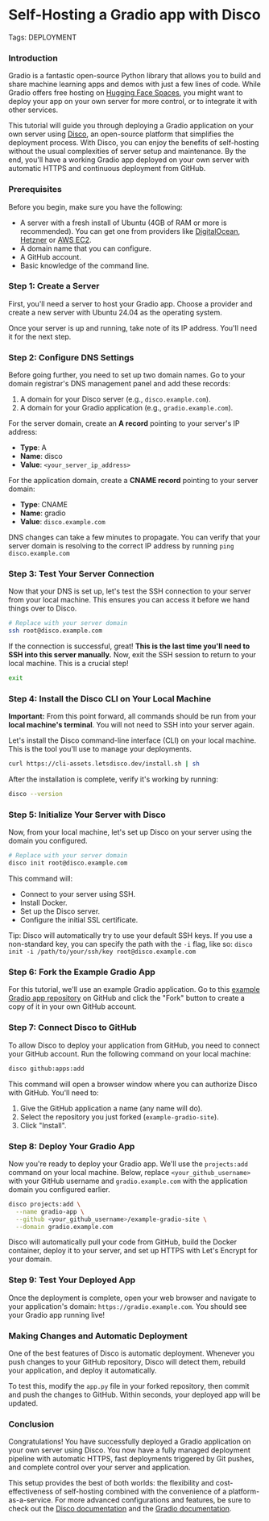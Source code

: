 # Self-Hosting a Gradio app with Disco

Tags: DEPLOYMENT


### Introduction

Gradio is a fantastic open-source Python library that allows you to build and share machine learning apps and demos with just a few lines of code. While Gradio offers free hosting on [Hugging Face Spaces](https://huggingface.co/spaces), you might want to deploy your app on your own server for more control, or to integrate it with other services.

This tutorial will guide you through deploying a Gradio application on your own server using [Disco](https://disco.cloud/), an open-source platform that simplifies the deployment process. With Disco, you can enjoy the benefits of self-hosting without the usual complexities of server setup and maintenance. By the end, you'll have a working Gradio app deployed on your own server with automatic HTTPS and continuous deployment from GitHub.

### Prerequisites

Before you begin, make sure you have the following:

- A server with a fresh install of Ubuntu (4GB of RAM or more is recommended). You can get one from providers like [DigitalOcean](https://www.digitalocean.com/), [Hetzner](https://www.hetzner.com/cloud) or [AWS EC2](https://aws.amazon.com/ec2/).
- A domain name that you can configure.
- A GitHub account.
- Basic knowledge of the command line.

### Step 1: Create a Server

First, you'll need a server to host your Gradio app. Choose a provider and create a new server with Ubuntu 24.04 as the operating system.

Once your server is up and running, take note of its IP address. You'll need it for the next step.

### Step 2: Configure DNS Settings

Before going further, you need to set up two domain names. Go to your domain registrar's DNS management panel and add these records:

1.  A domain for your Disco server (e.g., `disco.example.com`).
2.  A domain for your Gradio application (e.g., `gradio.example.com`).

For the server domain, create an **A record** pointing to your server's IP address:

- **Type**: A
- **Name**: disco
- **Value**: `<your_server_ip_address>`

For the application domain, create a **CNAME record** pointing to your server domain:

- **Type**: CNAME
- **Name**: gradio
- **Value**: `disco.example.com`

DNS changes can take a few minutes to propagate. You can verify that your server domain is resolving to the correct IP address by running `ping disco.example.com`

### Step 3: Test Your Server Connection

Now that your DNS is set up, let's test the SSH connection to your server from your local machine. This ensures you can access it before we hand things over to Disco.

```bash
# Replace with your server domain
ssh root@disco.example.com
```

If the connection is successful, great! **This is the last time you'll need to SSH into this server manually.** Now, exit the SSH session to return to your local machine. This is a crucial step!

```bash
exit
```

### Step 4: Install the Disco CLI on Your Local Machine

**Important:** From this point forward, all commands should be run from your **local machine's terminal**. You will not need to SSH into your server again.

Let's install the Disco command-line interface (CLI) on your local machine. This is the tool you'll use to manage your deployments.

```bash
curl https://cli-assets.letsdisco.dev/install.sh | sh
```

After the installation is complete, verify it's working by running:

```bash
disco --version
```

### Step 5: Initialize Your Server with Disco

Now, from your local machine, let's set up Disco on your server using the domain you configured.

```bash
# Replace with your server domain
disco init root@disco.example.com
```

This command will:

- Connect to your server using SSH.
- Install Docker.
- Set up the Disco server.
- Configure the initial SSL certificate.

Tip: Disco will automatically try to use your default SSH keys. If you use a non-standard key, you can specify the path with the `-i` flag, like so: `disco init -i /path/to/your/ssh/key root@disco.example.com`

### Step 6: Fork the Example Gradio App

For this tutorial, we'll use an example Gradio application. Go to this [example Gradio app repository](https://github.com/letsdiscodev/example-gradio-site) on GitHub and click the "Fork" button to create a copy of it in your own GitHub account.

### Step 7: Connect Disco to GitHub

To allow Disco to deploy your application from GitHub, you need to connect your GitHub account. Run the following command on your local machine:

```bash
disco github:apps:add
```

This command will open a browser window where you can authorize Disco with GitHub. You'll need to:

1. Give the GitHub application a name (any name will do).
2. Select the repository you just forked (`example-gradio-site`).
3. Click "Install".

### Step 8: Deploy Your Gradio App

Now you're ready to deploy your Gradio app. We'll use the `projects:add` command on your local machine. Below, replace `<your_github_username>` with your GitHub username and `gradio.example.com` with the application domain you configured earlier.

```bash
disco projects:add \
  --name gradio-app \
  --github <your_github_username>/example-gradio-site \
  --domain gradio.example.com
```

Disco will automatically pull your code from GitHub, build the Docker container, deploy it to your server, and set up HTTPS with Let's Encrypt for your domain.

### Step 9: Test Your Deployed App

Once the deployment is complete, open your web browser and navigate to your application's domain: `https://gradio.example.com`. You should see your Gradio app running live!

### Making Changes and Automatic Deployment

One of the best features of Disco is automatic deployment. Whenever you push changes to your GitHub repository, Disco will detect them, rebuild your application, and deploy it automatically.

To test this, modify the `app.py` file in your forked repository, then commit and push the changes to GitHub. Within seconds, your deployed app will be updated.

### Conclusion

Congratulations! You have successfully deployed a Gradio application on your own server using Disco. You now have a fully managed deployment pipeline with automatic HTTPS, fast deployments triggered by Git pushes, and complete control over your server and application.

This setup provides the best of both worlds: the flexibility and cost-effectiveness of self-hosting combined with the convenience of a platform-as-a-service. For more advanced configurations and features, be sure to check out the [Disco documentation](https://docs.letsdisco.dev/) and the [Gradio documentation](https://www.gradio.app/docs).
